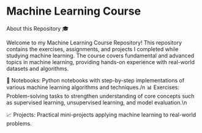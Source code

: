 # Machine Learning Course
About this Repository 🎓


Welcome to my Machine Learning Course Repository! This repository contains the exercises, assignments, and projects I completed while studying machine learning. The course covers fundamental and advanced topics in machine learning, providing hands-on experience with real-world datasets and algorithms.

📂 Notebooks: Python notebooks with step-by-step implementations of various machine learning algorithms and techniques./n
📊 Exercises: Problem-solving tasks to strengthen understanding of core concepts such as supervised learning, unsupervised learning, and model evaluation.\n

📈 Projects: Practical mini-projects applying machine learning to real-world problems.

